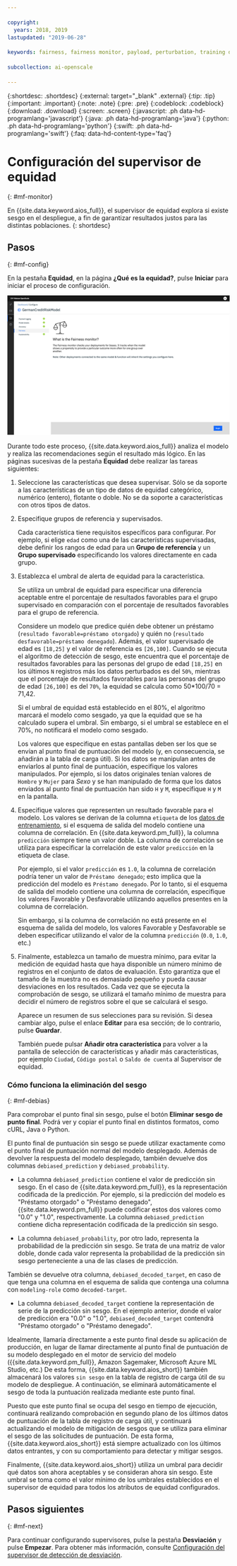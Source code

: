 ```yaml
---

copyright:
  years: 2018, 2019
lastupdated: "2019-06-28"

keywords: fairness, fairness monitor, payload, perturbation, training data, debiased

subcollection: ai-openscale

---
```


{:shortdesc: .shortdesc}
{:external: target="_blank" .external}
{:tip: .tip}
{:important: .important}
{:note: .note}
{:pre: .pre}
{:codeblock: .codeblock}
{:download: .download}
{:screen: .screen}
{:javascript: .ph data-hd-programlang='javascript'}
{:java: .ph data-hd-programlang='java'}
{:python: .ph data-hd-programlang='python'}
{:swift: .ph data-hd-programlang='swift'}
{:faq: data-hd-content-type='faq'}

# Configuración del supervisor de equidad
{: #mf-monitor}

En {{site.data.keyword.aios_full}}, el supervisor de equidad explora si existe sesgo en el despliegue, a fin de garantizar resultados justos para las distintas poblaciones.
{: shortdesc}

## Pasos
{: #mf-config}

En la pestaña **Equidad**, en la página **¿Qué es la equidad?**, pulse **Iniciar** para iniciar el proceso de configuración.

![Página ¿Qué es la equidad?](images/fair-what-is.png)

Durante todo este proceso, {{site.data.keyword.aios_full}} analiza el modelo y realiza las recomendaciones según el resultado más lógico. En las páginas sucesivas de la pestaña **Equidad** debe realizar las tareas siguientes:

1. Seleccione las características que desea supervisar. Sólo se da soporte a las características de un tipo de datos de equidad categórico, numérico (entero), flotante o doble. No se da soporte a características con otros tipos de datos.

1. Especifique grupos de referencia y supervisados.

   Cada característica tiene requisitos específicos para configurar. Por ejemplo, si elige `edad` como una de las características supervisadas, debe definir los rangos de edad para un **Grupo de referencia** y un **Grupo supervisado** especificando los valores directamente en cada grupo.

1.  Establezca el umbral de alerta de equidad para la característica.

    Se utiliza un umbral de equidad para especificar una diferencia aceptable entre el porcentaje de resultados favorables para el grupo supervisado en comparación con el porcentaje de resultados favorables para el grupo de referencia.

    Considere un modelo que predice quién debe obtener un préstamo (`resultado favorable=préstamo otorgado`) y quién no (`resultado desfavorable=préstamo denegado`). Además, el valor supervisado de edad es `[18,25]` y el valor de referencia es `[26,100]`. Cuando se ejecuta el algoritmo de detección de sesgo, este encuentra que el porcentaje de resultados favorables para las personas del grupo de edad `[18,25]` en los últimos `N` registros más los datos perturbados es del `50%`, mientras que el porcentaje de resultados favorables para las personas del grupo de edad `[26,100]` es del `70%`, la equidad se calcula como 50*100/70 = 71,42.

    Si el umbral de equidad está establecido en el 80%, el algoritmo marcará el modelo como sesgado, ya que la equidad que se ha calculado supera
el umbral. Sin embargo, si el umbral se establece en el 70%, no notificará el modelo como sesgado.

     Los valores que especifique en estas pantallas deben ser los que se envían al punto final de puntuación del modelo (y, en consecuencia, se añadirán a la tabla de carga útil). Si los datos se manipulan antes de enviarlos al punto final de puntuación, especifique los valores manipulados. Por ejemplo, si los datos originales tenían valores de `Hombre` y `Mujer` para *Sexo* y se han manipulado de forma que los datos enviados al punto final de puntuación han sido `H` y `M`, especifique `H` y `M` en la pantalla.

1.  Especifique valores que representen un resultado favorable para el modelo. Los valores se derivan de la columna `etiqueta` de los [datos de entrenamiento](/docs/services/ai-openscale?topic=ai-openscale-trainingdata#trainingdata), si el esquema de salida del modelo contiene una columna de correlación. En
{{site.data.keyword.pm_full}}, la columna `predicción` siempre tiene un valor doble. La columna de correlación se utiliza para especificar la correlación de este valor `predicción` en la etiqueta de clase.

    Por ejemplo, si el valor `predicción` es `1.0`, la columna de correlación podría tener un valor de `Préstamo denegado`; esto implica que la predicción del modelo es `Préstamo denegado`. Por lo tanto, si el esquema de salida del modelo contiene una columna de correlación, especifique los valores Favorable y Desfavorable utilizando aquellos presentes en la columna de correlación.

    Sin embargo, si la columna de correlación no está presente en el esquema de salida del modelo, los valores Favorable y Desfavorable se deben especificar utilizando el valor de la columna `predicción` (`0.0`, `1.0`, etc.)

1.  Finalmente, establezca un tamaño de muestra mínimo, para evitar la medición de equidad hasta que haya disponible un número mínimo de registros en el conjunto de datos de evaluación. Esto garantiza que el tamaño de la muestra no es demasiado pequeño y pueda causar desviaciones en los resultados. Cada vez que se ejecuta la comprobación de sesgo, se utilizará el tamaño mínimo de muestra para decidir el número de registros sobre el que se calculará el sesgo.

    Aparece un resumen de sus selecciones para su revisión. Si desea cambiar algo, pulse el enlace **Editar** para esa sección; de lo contrario, pulse **Guardar**.

    También puede pulsar **Añadir otra característica** para volver a la pantalla de selección de características y añadir más características, por ejemplo `Ciudad`, `Código postal` o `Saldo de cuenta` al Supervisor de equidad.

### Cómo funciona la eliminación del sesgo
{: #mf-debias}

Para comprobar el punto final sin sesgo, pulse el botón **Eliminar sesgo de punto final**. Podrá ver y copiar el punto final en distintos formatos, como cURL, Java o Python. 

El punto final de puntuación sin sesgo se puede utilizar exactamente como el punto final de puntuación normal del modelo desplegado. Además de devolver la respuesta del modelo desplegado, también devuelve dos columnas `debiased_prediction` y `debiased_probability`.

- La columna `debiased_prediction` contiene el valor de predicción sin sesgo. En el caso de {{site.data.keyword.pm_full}},
es la representación codificada de la predicción. Por ejemplo, si la predicción del modelo es "Préstamo otorgado" o "Préstamo denegado", {{site.data.keyword.pm_full}} puede codificar estos dos valores como "0.0" y "1.0", respectivamente. La columna `debiased_prediction` contiene dicha representación codificada de la predicción sin sesgo.

- La columna `debiased_probability`, por otro lado, representa la probabilidad de la predicción sin sesgo. Se trata de una matriz de valor doble, donde cada valor representa la probabilidad de la predicción sin sesgo perteneciente a una de las clases de predicción.

También se devuelve otra columna, `debiased_decoded_target`, en caso de que tenga una columna en el esquema de salida que contenga una columna con `modeling-role` como `decoded-target`.

- La columna `debiased_decoded_target` contiene la representación de serie de la predicción sin sesgo. En el ejemplo anterior,
donde el valor de predicción era "0.0" o "1.0", `debiased_decoded_target` contendrá "Préstamo otorgado" o "Préstamo denegado".

Idealmente, llamaría directamente a este punto final desde su aplicación de producción, en lugar de llamar directamente al punto final de puntuación de su modelo desplegado en el motor de servicio del modelo ({{site.data.keyword.pm_full}}, Amazon Sagemaker, Microsoft Azure ML Studio, etc.) De esta forma, {{site.data.keyword.aios_short}} también almacenará los valores `sin sesgo` en la tabla de registro de carga útil de su modelo de despliegue. A continuación, se eliminará automáticamente el sesgo de toda la puntuación realizada mediante este punto final.

Puesto que este punto final se ocupa del sesgo en tiempo de ejecución, continuará realizando comprobación en segundo plano de los últimos datos de puntuación de la tabla de registro de carga útil, y continuará actualizando el modelo de mitigación de sesgos que se utiliza para eliminar el sesgo de las solicitudes de puntuación. De esta forma, {{site.data.keyword.aios_short}} está siempre actualizado con los últimos datos entrantes, y con su comportamiento para detectar y mitigar sesgos.

Finalmente, {{site.data.keyword.aios_short}} utiliza un umbral para decidir qué datos son ahora aceptables y se consideran ahora sin sesgo. Este umbral se toma como el valor mínimo de los umbrales establecidos en el supervisor de equidad para todos los atributos de equidad configurados.

## Pasos siguientes
{: #mf-next}

Para continuar configurando supervisores, pulse la pestaña **Desviación** y pulse **Empezar**. Para obtener más información, consulte [Configuración del supervisor de detección de desviación](/docs/services/ai-openscale?topic=ai-openscale-behavior-drift-config).
